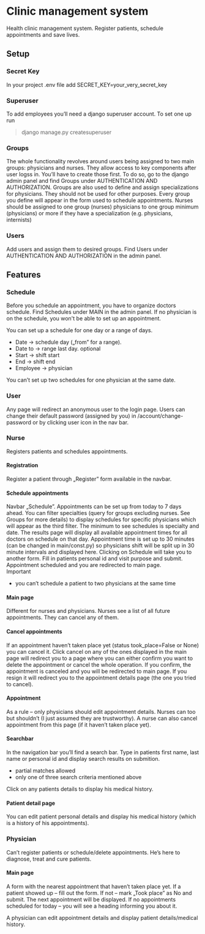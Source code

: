 # Clinic management system
Health clinic management system. Register patients, schedule appointments and save lives.

## Setup
### Secret Key
In your project .env file add SECRET_KEY=your_very_secret_key
### Superuser
To add employees you’ll need a django superuser account. To set one up run 
>django manage.py createsuperuser

### Groups
The whole functionality revolves around users being assigned to two main groups: physicians and nurses. They allow access to key components after user logss in. You’ll have to create those first. To do so, go to the django admin panel and find Groups under AUTHENTICATION AND AUTHORIZATION. Groups are also used to define and assign specializations for physicians. They should not be used for other purposes. Every group you define will appear in the form used to schedule appointments. Nurses should be assigned to one group (nurses) physicians to one group minimum (physicians) or more if they have a specialization (e.g. physicians, internists)

### Users
Add users and assign them to desired groups. Find Users under AUTHENTICATION AND AUTHORIZATION in the admin panel.

## Features

### Schedule
Before you schedule an appointment, you have to organize doctors schedule. Find Schedules under MAIN in the admin panel. If no physician is on the schedule, you won't be able to set up an appointment.  

You can set up a schedule for one day or a range of days.
* Date → schedule day („from” for a range).
* Date to → range last day. optional
* Start → shift start
* End → shift end
* Employee → physician  

You can’t set up two schedules for one physician at the same date.

### User
Any page will redirect an anonymous user to the login page. Users can change their default password (assigned by you) in /account/change-password or by clicking user icon in the nav bar.

### Nurse
Registers patients and schedules appointments.

#### Registration
Register a patient through „Register” form available in the navbar.

#### Schedule appointments
Navbar „Schedule”. Appointments can be set up from today to 7 days ahead. You can filter specialties (query for groups excluding nurses. See Groups for more details) to display schedules for specific physicians which will appear as the third filter. The minimum to see schedules is specialty and date. The results page will display all available appointment times for all doctors on schedule on that day. Appointment time is set up to 30 minutes (can be changed in main/const.py) so physicians shift will be split up in 30 minute intervals and displayed here. Clicking on Schedule will take you to another form. Fill in patients personal id and visit purpose and submit. Appointment scheduled and you are redirected to main page.  
Important 
* you can’t schedule a patient to two physicians at the same time

#### Main page
Different for nurses and physicians. Nurses see a list of all future appointments. They can cancel any of them.

#### Cancel appointments
If an appointment haven’t taken place yet (status took_place=False or None) you can cancel it. Click cancel on any of the ones displayed in the main page will redirect you to a page where you can either confirm you want to delete the appointment or cancel the whole operation. If you confirm, the appointment is canceled and you will be redirected to main page. If you resign it will redirect you to the appointment details page (the one you tried to cancel).

#### Appointment
As a rule – only physicians should edit appointment details. Nurses can too but shouldn’t (I just assumed they are trustworthy). A nurse can also cancel appointment from this page (if it haven’t taken place yet).

#### Searchbar
In the navigation bar you’ll find a search bar. Type in patients first name, last name or personal id and display search results on submition.
* partial matches allowed
* only one of three search criteria mentioned above  

Click on any patients details to display his medical history.

#### Patient detail page
You can edit patient personal details and display his medical history (which is a history of his appointments).

### Physician
Can’t register patients or schedule/delete appointments. He’s here to diagnose, treat and cure patients.

#### Main page
A form with the nearest appointment that haven’t taken place yet. If a patient showed up – fill out the form. If not – mark „Took place” as No and submit. The next appointment will be displayed. If no appointments scheduled for today – you will see a heading informing you about it.

A physician can edit appointment details and display patient details/medical history.
